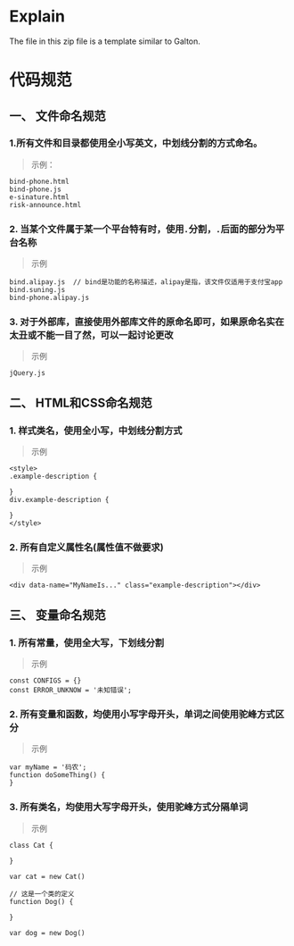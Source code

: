 # Explain
The file in this zip file is a template similar to Galton.

# 代码规范

## 一、 文件命名规范  

### 1.所有文件和目录都使用全小写英文，中划线分割的方式命名。

> 示例： 

```
bind-phone.html
bind-phone.js
e-sinature.html
risk-announce.html
```

### 2. 当某个文件属于某一个平台特有时，使用`.`分割，`.`后面的部分为平台名称  

> 示例

```
bind.alipay.js  // bind是功能的名称描述，alipay是指，该文件仅适用于支付宝app
bind.suning.js
bind-phone.alipay.js
```

### 3. 对于外部库，直接使用外部库文件的原命名即可，如果原命名实在太丑或不能一目了然，可以一起讨论更改

> 示例

```
jQuery.js

```

## 二、 HTML和CSS命名规范  

### 1. 样式类名，使用全小写，中划线分割方式

> 示例  

```
<style>
.example-description {

}
div.example-description {

}
</style>
```



### 2. 所有自定义属性名(属性值不做要求)

> 示例

```
<div data-name="MyNameIs..." class="example-description"></div>
```

## 三、 变量命名规范  

### 1. 所有常量，使用全大写，下划线分割

> 示例  

```
const CONFIGS = {}
const ERROR_UNKNOW = '未知错误';
```

### 2. 所有变量和函数，均使用小写字母开头，单词之间使用驼峰方式区分

> 示例

```
var myName = '码农';
function doSomeThing() {
}
```

### 3. 所有类名，均使用大写字母开头，使用驼峰方式分隔单词

> 示例  

```
class Cat {

}

var cat = new Cat()

// 这是一个类的定义
function Dog() {

}

var dog = new Dog()
```

